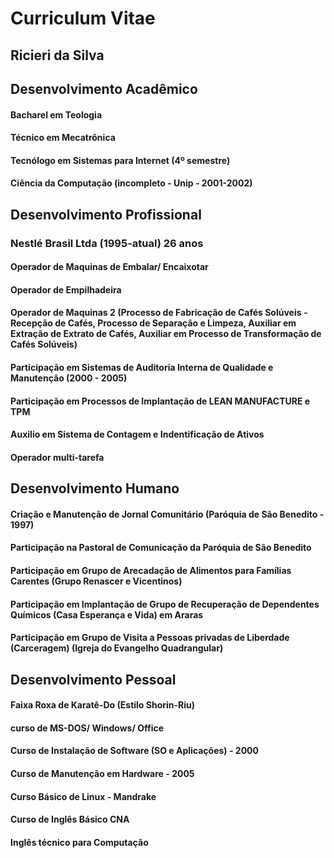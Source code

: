 # Curriculum Vitae

## Ricieri da Silva

## Desenvolvimento Acadêmico

#### Bacharel em Teologia
#### Técnico em Mecatrônica
#### Tecnólogo em Sistemas para Internet (4º semestre)
#### Ciência da Computação (incompleto - Unip - 2001-2002)

## Desenvolvimento Profissional

### Nestlé Brasil Ltda (1995-atual) 26 anos 

#### Operador de Maquinas de Embalar/ Encaixotar
#### Operador de Empilhadeira
#### Operador de Maquinas 2 (Processo de Fabricação de Cafés Solúveis - Recepção de Cafés, Processo de Separação e Limpeza, Auxiliar em Extração de Extrato de Cafés, Auxiliar em Processo de Transformação de Cafés Solúveis)
#### Participação em Sistemas de Auditoria Interna de Qualidade e Manutenção (2000 - 2005)
#### Participação em Processos de Implantação de LEAN MANUFACTURE e TPM
#### Auxilio em Sistema de Contagem e Indentificação de Ativos
#### Operador multi-tarefa

## Desenvolvimento Humano

#### Criação e Manutenção de Jornal Comunitário (Paróquia de São Benedito - 1997)
#### Participação na Pastoral de Comunicação da Paróquia de São Benedito
#### Participação em Grupo de Arecadação de Alimentos para Famílias Carentes (Grupo Renascer e Vicentinos)
#### Participação em Implantação de Grupo de Recuperação de Dependentes Químicos (Casa Esperança e Vida) em Araras
#### Participação em Grupo de Visita a Pessoas privadas de Liberdade (Carceragem) (Igreja do Evangelho Quadrangular)
#### 

## Desenvolvimento Pessoal

#### Faixa Roxa de Karatê-Do (Estilo Shorin-Riu)
#### curso de MS-DOS/ Windows/ Office
#### Curso de Instalação de Software (SO e Aplicações) - 2000
#### Curso de Manutenção em Hardware - 2005
#### Curso Básico de Linux - Mandrake 
#### Curso de Inglês Básico CNA
#### Inglês técnico para Computação



